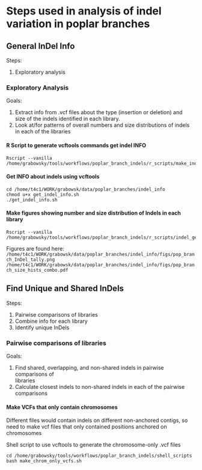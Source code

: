 # Steps used in analysis of indel variation in poplar branches
## General InDel Info
Steps:
1. Exploratory analysis

### Exploratory Analysis 
Goals: 
1. Extract info from .vcf files about the type (insertion or deletion) and \
size of the indels identified in each library.
2. Look at/for patterns of overall numbers and size distributions of indels \
in each of the libraries

#### R Script to generate vcftools commands get indel INFO
```
Rscript --vanilla /home/grabowsky/tools/workflows/poplar_branch_indels/r_scripts/make_indel_info_commands.r` 
```

#### Get INFO about indels using vcftools
```
cd /home/t4c1/WORK/grabowsk/data/poplar_branches/indel_info
chmod u+x get_indel_info.sh
./get_indel_info.sh
```

#### Make figures showing number and size distribution of Indels in each library
```
Rscript --vanilla /home/grabowsky/tools/workflows/poplar_branch_indels/r_scripts/indel_gen_info_figs.r
```
Figures are found here:
`/home/t4c1/WORK/grabowsk/data/poplar_branches/indel_info/figs/pop_branch_InDel_tally.png`
`/home/t4c1/WORK/grabowsk/data/poplar_branches/indel_info/figs/pop_branch_size_hists_combo.pdf`

## Find Unique and Shared InDels
Steps:
1. Pairwise comparisons of libraries
2. Combine info for each library
3. Identify unique InDels

### Pairwise comparisons of libraries
Goals:
1. Find shared, overlapping, and non-shared indels in pairwise comparisons of \
libraries
2. Calculate closest indels to non-shared indels in each of the pairwise \
comparisons

#### Make VCFs that only contain chromosomes
Different  files would contain indels on different non-anchored contigs, 
so need to make vcf files that only contained positions anchored on chromosomes

Shell script to use vcftools to generate the chromosome-only .vcf files
```
cd /home/grabowsky/tools/workflows/poplar_branch_indels/shell_scripts
bash make_chrom_only_vcfs.sh
```


 

